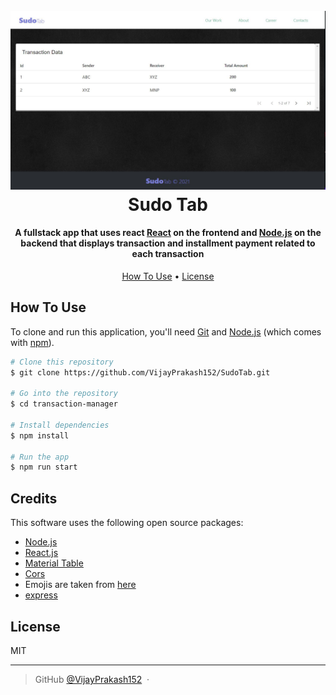 <h1 align="center">
  <br>
  <img src="https://raw.githubusercontent.com/VijayPrakash152/SudoTab/master/img/logo.png" alt="SudoTab" width="600"></a> 
  <br>
  Sudo Tab
  <br>
</h1>

<h4 align="center">A fullstack app that uses react <a href="https://reactjs.org/" target="_blank">React</a> on the frontend and <a href="https://nodejs.org/en/" target="_blank">Node.js</a> on the backend that displays transaction and installment payment related to each transaction</h4>

<p align="center">
  <a href="#how-to-use">How To Use</a> •
  <a href="#license">License</a>
</p>

## How To Use

To clone and run this application, you'll need [Git](https://git-scm.com) and [Node.js](https://nodejs.org/en/download/) (which comes with [npm](http://npmjs.com)).

```bash
# Clone this repository
$ git clone https://github.com/VijayPrakash152/SudoTab.git

# Go into the repository
$ cd transaction-manager

# Install dependencies
$ npm install

# Run the app
$ npm run start

```

## Credits

This software uses the following open source packages:

- [Node.js](https://nodejs.org/)
- [React.js](https://reactjs.org/)
- [Material Table](https://material-table.com/#/)
- [Cors](https://www.npmjs.com/package/cors)
- Emojis are taken from [here](https://github.com/arvida/emoji-cheat-sheet.com)
- [express](https://expressjs.com/)

## License

MIT

---

> GitHub [@VijayPrakash152](https://github.com/VijayPrakash152) &nbsp;&middot;&nbsp;
